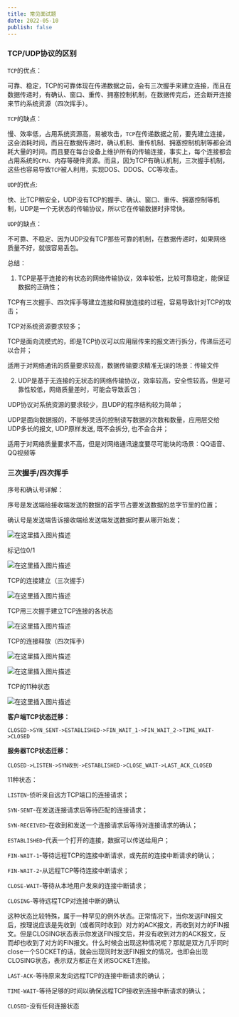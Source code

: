 ```yaml
---
title: 常见面试题
date: 2022-05-10
publish: false
---
```


### TCP/UDP协议的区别

`TCP`的优点：

可靠、稳定，TCP的可靠体现在传递数据之前，会有三次握手来建立连接，而且在数据传递时，有确认、窗口、重传、拥塞控制机制，在数据传完后，还会断开连接来节约系统资源（四次挥手）。

`TCP`的缺点：

慢、效率低，占用系统资源高，易被攻击，`TCP`在传递数据之前，要先建立连接，这会消耗时间，而且在数据传递时，确认机制、重传机制、拥塞控制机制等都会消耗大量的时间。而且要在每台设备上维护所有的传输连接，事实上，每个连接都会占用系统的`CPU`、内存等硬件资源。而且，因为TCP有确认机制，三次握手机制，这些也容易导致`TCP`被人利用，实现DOS、DDOS、CC等攻击。

`UDP`的优点:

快、比TCP稍安全，UDP没有TCP的握手、确认、窗口、重传、拥塞控制等机制，UDP是一个无状态的传输协议，所以它在传输数据时非常快。

`UDP`的缺点：

不可靠、不稳定、因为UDP没有TCP那些可靠的机制，在数据传递时，如果网络质量不好，就很容易丢包。

总结：

1. TCP是基于连接的有状态的网络传输协议，效率较低，比较可靠稳定，能保证数据的正确性；

TCP有三次握手、四次挥手等建立连接和释放连接的过程，容易导致针对TCP的攻击；

TCP对系统资源要求较多；

TCP是面向流模式的，即是TCP协议可以应用层传来的报文进行拆分，传递后还可以合并；

适用于对网络通讯的质量要求较高，数据传输要求精准无误的场景：传输文件

2. UDP是基于无连接的无状态的网络传输协议，效率较高，安全性较高，但是可靠性较低，网络质量差时，可能会导致丢包；

UDP协议对系统资源的要求较少，且UDP的程序结构较为简单；

UDP是面向数据报的，不能够灵活的控制读写数据的次数和数量，应用层交给UDP多长的报文, UDP原样发送, 既不会拆分, 也不会合并；

适用于对网络质量要求不高，但是对网络通讯速度要尽可能块的场景：QQ语音、QQ视频等

### 三次握手/四次挥手

序号和确认号详解：

序号是发送端给接收端发送的数据的首字节占要发送数据的总字节里的位置；

确认号是发送端告诉接收端给发送端发送数据时要从哪开始发；

![在这里插入图片描述](https://img-blog.csdnimg.cn/a19eb906e51947ce8c15235333c22535.png?x-oss-process=image/watermark,type_d3F5LXplbmhlaQ,shadow_50,text_Q1NETiBAbGVlZGNvZGVKb2huMDE=,size_13,color_FFFFFF,t_70,g_se,x_16)

标记位0/1

![在这里插入图片描述](https://img-blog.csdnimg.cn/6fcb6ad03f9044ae877be25d64d39ea7.png)

TCP的连接建立（三次握手）

![在这里插入图片描述](https://img-blog.csdnimg.cn/9eba3e68a1b54128a0a5b1e43b49653e.png?x-oss-process=image/watermark,type_d3F5LXplbmhlaQ,shadow_50,text_Q1NETiBAbGVlZGNvZGVKb2huMDE=,size_18,color_FFFFFF,t_70,g_se,x_16)

TCP用三次握手建立TCP连接的各状态

![在这里插入图片描述](https://img-blog.csdnimg.cn/cb5d70ba93b642ed99b12c03944fc57d.png?x-oss-process=image/watermark,type_d3F5LXplbmhlaQ,shadow_50,text_Q1NETiBAbGVlZGNvZGVKb2huMDE=,size_13,color_FFFFFF,t_70,g_se,x_16)

TCP的连接释放（四次挥手）

![在这里插入图片描述](https://img-blog.csdnimg.cn/570b2e37b69a4486b854089ad672651d.png?x-oss-process=image/watermark,type_d3F5LXplbmhlaQ,shadow_50,text_Q1NETiBAbGVlZGNvZGVKb2huMDE=,size_10,color_FFFFFF,t_70,g_se,x_16)

![在这里插入图片描述](https://img-blog.csdnimg.cn/c2d39cadb57040a48daead2bb8c844ff.png?x-oss-process=image/watermark,type_d3F5LXplbmhlaQ,shadow_50,text_Q1NETiBAbGVlZGNvZGVKb2huMDE=,size_13,color_FFFFFF,t_70,g_se,x_16)

TCP的11种状态

![在这里插入图片描述](https://img-blog.csdnimg.cn/5f630d6402654e80b18e7960054f5b1d.png)

**客户端TCP状态迁移：**

`CLOSED->SYN_SENT->ESTABLISHED->FIN_WAIT_1->FIN_WAIT_2->TIME_WAIT->CLOSED`

**服务器TCP状态迁移：**

`CLOSED->LISTEN->SYN收到->ESTABLISHED->CLOSE_WAIT->LAST_ACK_CLOSED`

11种状态：

`LISTEN`-侦听来自远方TCP端口的连接请求；

`SYN-SENT`-在发送连接请求后等待匹配的连接请求；

`SYN-RECEIVED`-在收到和发送一个连接请求后等待对连接请求的确认；

`ESTABLISHED`-代表一个打开的连接，数据可以传送给用户；

`FIN-WAIT-1`-等待远程TCP的连接中断请求，或先前的连接中断请求的确认；

`FIN-WAIT-2`-从远程TCP等待连接中断请求；

`CLOSE-WAIT`-等待从本地用户发来的连接中断请求；

`CLOSING`-等待远程TCP对连接中断的确认

这种状态比较特殊，属于一种罕见的例外状态。正常情况下，当你发送FIN报文后，按理说应该是先收到（或者同时收到）对方的ACK报文，再收到对方的FIN报文。但是CLOSING状态表示你发送FIN报文后，并没有收到对方的ACK报文，反而却也收到了对方的FIN报文。什么时候会出现这种情况呢？那就是双方几乎同时close一个SOCKET的话，就会出现同时发送FIN报文的情况，也即会出现CLOSING状态，表示双方都正在关闭SOCKET连接。

`LAST-ACK`-等待原来发向远程TCP的连接中断请求的确认；

`TIME-WAIT`-等待足够的时间以确保远程TCP接收到连接中断请求的确认；

`CLOSED`-没有任何连接状态

